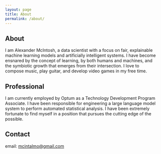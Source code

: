 ```yaml
---
layout: page
title: About
permalink: /about/
---
```

## About

I am Alexander McIntosh, a data scientist with a focus on fair, explainable
machine learning models and artificially intelligent systems.
I have become ensnared by the concept of learning, by both humans and machines,
and the symbiotic growth that emerges from their intersection.
I love to compose music, play guitar, and develop video games in my free time.

## Professional

I am currently employed by Optum as a Technology Development Program Associate.
I have been responsible for engineering a large language model system to
perform automated statistical analysis.
I have been extremely fortunate to find myself in a position that pursues the
cutting edge of the possible.

## Contact

email: [mcintalmo@gmail.com](mailto:mcintalmo@gmail.com)
